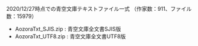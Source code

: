 2020/12/27時点での青空文庫テキストファイル一式
（作家数：911、ファイル数：15979）

- AozoraTxt_SJIS.zip : 青空文庫全文書SJIS版
- AozoraTxt_UTF8.zip : 青空文庫全文書UTF8版
